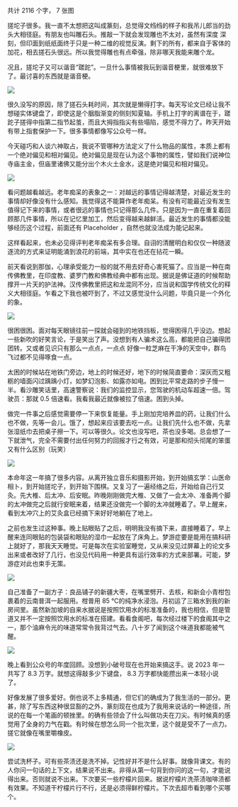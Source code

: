 共计 2116 个字， 7 张图

搓坨子很多。我一直不太想把这叫成篆刻，总觉得文绉绉的样子和我吊儿郎当的劲头大相径庭。有朋友也叫雕石头。推敲一下就会发现雕也不太对，虽然有深度 深刻，但印面到纸纸面终于只是一种二维的视觉反演。剩下的所有，都来自于客体的加花，相去搓石头很远。所以我觉得雕也有点牵强，除非哪天我能来雕个龙。

况且，搓坨子又可以谐音“蹉跎”。一旦什么事情被我玩到谐音梗里，就很难放下了。最讨喜的东西就是谐音梗。

![](./images/img_001.jpeg)

很久没写的原因，除了搓石头耗时间，其次就是懒得打字。每天写论文已经让我不想碰实体键盘了，即使这是个胭脂渐变的侧刻知夏轴。手机上打字的离谱在于，蹉跎子搓得中指第二指节起茧，而且大拇指指尖有些塌陷，感觉不得力了。昨天开始有带上指套保护一下。很多事情都像写公众号一样。

今天碰巧和人谈六神取占，我说不管哪种方法定义了什么物品的属性，本质上都有一个绝对偏见和相对偏见。绝对偏见是现在认为这个事物的属性，譬如我们说神位寺庙主金，但庙里诸佛又能分出个木火土金水，这是绝对偏见和相对偏见。

![](./images/img_002.jpeg)

看问题越看越远。老年痴呆的表象之一：对越远的事情记得越清楚，对最近发生的事情却好像没有什么感知。我觉得这不能算作老年痴呆。有没有可能最近没有发生值得记下来的事情，或者很远的事情也只记得那么几件。只是因为一直在重复着回顾那几件事情，所以在记忆里加工，然后变得越来越鲜活。最近发生的事情都没能够经历这个过程，前面还有 Placeholder ，自然也就没法成为能记起来。

这样看起来，也未必见得评判老年痴呆有多合理。自诩的清醒明白和仅仅一种随波逐流的方式来证明能涌到浪花的前端，其中实在也还在拈花一瞬。

前天看说到那伽，心理承受能力一般的就不用去好奇心害死猫了。应当是一种在南传佛教里，在印度教、婆罗门教和佛教经典中都有出现。据说是佛证道的时候帮助撑开一片天的护法神。汉传佛教里把这和龙混同不分，应当说和国学传统文化的释义大相径庭。乍看之下我也被吓到了，不过又感觉没什么问题，毕竟只是一个外化的象。

![](./images/img_003.jpeg)

很困很困。面对每天眼镜往前一探就会碰到的地铁挡板，觉得困得几乎没边。想起一些新吹的好笑言论，于是笑出了声。没想到有人骗术这么高，都能把自己骗得团团转。又或者见识只有那么一点点，一点点 好像一粒芝麻在干净的天空中，群鸟飞过都不见得啄食一点。

太困的时候站在地铁门旁边，地上的时候还好，地下的时候简直要命：深灰而又粗粝的墙面闪过踽踽小灯，如梦幻泡影、如露亦如电。困到比平常走路的步子慢一半。看沙雕笑话里，高速警察说：我们的监控显示，您驾驶的机动车超速一倍。驾驶员：那就 0.5 倍速看。我看我最近就像被拉了倍速。困到头掉。

做完一件事之后感觉需要停一下来恢复能量。手上刚加完培养皿的药，让我们什么也不做，先等一会儿。饿了，想起来应该要去吃一点。让我们先什么也不做，先拿张湿纸巾去把桌子擦一下。可以等很久。论文也没写吧，茶也没多喝。总会想了一下就泄气，完全不需要付出任何努力的回报才行之有效，可是那和彻头彻尾的笨蛋又有什么区别（玩笑）

![](./images/img_004.jpeg)

本命年这一年搞了很多内容。从离开独立音乐和摄影开始，到开始搞玄学：山医命相卜，到开始搓坨子，到开始下围棋。又复习了一遍经络之后，开始给自己行艾灸。先大椎、后太冲、后安眠。昨晚刚刚做完大椎、又做了一会太冲、准备两个脚的太冲做完之后就行安眠来着，结果还没做完一个脚的太冲就睡着了。早上醒来，看到太冲穴上的艾灸盒已经摘下来好好地躺在了地上。

之前也发生过这种事。晚上贴眼贴了之后，明明我没有摘下来，直接睡着了。早上醒来连同眼贴的包装袋和眼贴的湿巾一起放在了床角上。梦游症要是能用在搞科研上就好了，那我天天睡觉。可是每次在实验室睡觉，又从来没见过屏幕上的论文多出来或者改好了几行，也没见代码用一种更具有运行效率的方式来部署。可能，梦游症对此也束手无策。

![](./images/img_005.jpeg)

自己准备了一副方子：良品铺子的新疆大枣，在嘴里劈开、去核，和新会小青柑包裹着的云南普洱一起服用。柑普用 85 ℃的纯净水浸泡。月初运了三箱水到我的新房间里。虽然新加坡的自来水据说是按照饮用水的标准准备的，我也相信，但是管道又并不一定按照饮用水的标准在搭建。看看食阁吧，每次经过楼下的食阁其中之一，那个油麻令光的味道常常令我背过气去。八十岁了闻到这个味道我都能被气醒。

![](./images/img_006.jpeg)

晚上看到公众号的年度回顾。没想到小破号现在也开始来搞这手。说 2023 年一共写了 8.3 万字。就想这得敲多少下键盘， 8.3 万字都快能攒出来一本轻小说了。

好像发展了很多爱好。倒也说不上多精通，但它们的确成为了我生活的一部分。更甚，除了写东西这种很显豁的之外，篆刻现在也成为了我用来说话的一种途径，所说的在每一个笔画的顿挫里。的确有些领会了什么叫做功夫在刀尖。有时候真的感觉用了全身的力气在戳。有时候在想怎么同一个批次里，这个就是受不了一点力。搓它就像在嘴里嚼橡皮。

![](./images/img_007.jpeg)

尝试洗杯子。可有些茶渍还是洗不掉。记性好并不是什么好事。就像背课文。有的人你问一句话的上下文，结果说不出来。非得从第一句背到你问的这一句，才能说得出来。否则就说不出来。下次要买一些柠檬片回来。据说柠檬片洗茶渍咖啡渍都有效果。不知道干柠檬片行不行，还是必须得鲜柠檬片。下次去超市看到哪个买哪个。
